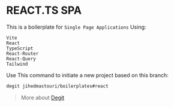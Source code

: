 # REACT.TS SPA

This is a boilerplate for `Single Page Applications` Using:

```
Vite
React
TypeScript
React-Router
React-Query
Tailwind
```

Use This command to initiate a new project based on this branch:

```bash
degit jihedmastouri/boilerplates#react
```

> More about [Degit](https://github.com/Rich-Harris/degit)
